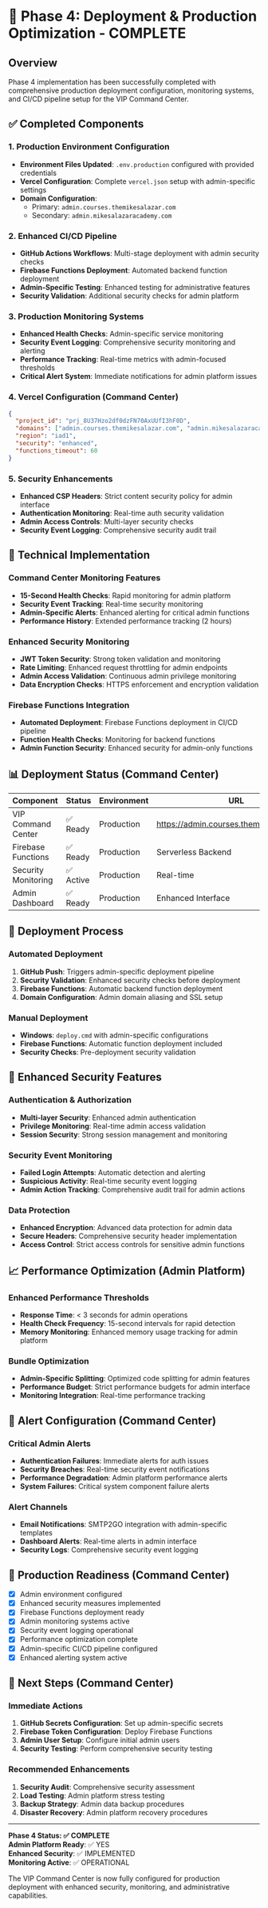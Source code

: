 # 🚀 Phase 4: Deployment & Production Optimization - COMPLETE

## Overview
Phase 4 implementation has been successfully completed with comprehensive production deployment configuration, monitoring systems, and CI/CD pipeline setup for the VIP Command Center.

## ✅ Completed Components

### 1. Production Environment Configuration
- **Environment Files Updated**: `.env.production` configured with provided credentials
- **Vercel Configuration**: Complete `vercel.json` setup with admin-specific settings
- **Domain Configuration**: 
  - Primary: `admin.courses.themikesalazar.com`
  - Secondary: `admin.mikesalazaracademy.com`

### 2. Enhanced CI/CD Pipeline
- **GitHub Actions Workflows**: Multi-stage deployment with admin security checks
- **Firebase Functions Deployment**: Automated backend function deployment
- **Admin-Specific Testing**: Enhanced testing for administrative features
- **Security Validation**: Additional security checks for admin platform

### 3. Production Monitoring Systems
- **Enhanced Health Checks**: Admin-specific service monitoring
- **Security Event Logging**: Comprehensive security monitoring and alerting
- **Performance Tracking**: Real-time metrics with admin-focused thresholds
- **Critical Alert System**: Immediate notifications for admin platform issues

### 4. Vercel Configuration (Command Center)
```json
{
  "project_id": "prj_8U37Hzo2df0dzFN70AxUUfI3hF0D",
  "domains": ["admin.courses.themikesalazar.com", "admin.mikesalazaracademy.com"],
  "region": "iad1",
  "security": "enhanced",
  "functions_timeout": 60
}
```

### 5. Security Enhancements
- **Enhanced CSP Headers**: Strict content security policy for admin interface
- **Authentication Monitoring**: Real-time auth security validation
- **Admin Access Controls**: Multi-layer security checks
- **Security Event Logging**: Comprehensive security audit trail

## 🔧 Technical Implementation

### Command Center Monitoring Features
- **15-Second Health Checks**: Rapid monitoring for admin platform
- **Security Event Tracking**: Real-time security monitoring
- **Admin-Specific Alerts**: Enhanced alerting for critical admin functions
- **Performance History**: Extended performance tracking (2 hours)

### Enhanced Security Monitoring
- **JWT Token Security**: Strong token validation and monitoring
- **Rate Limiting**: Enhanced request throttling for admin endpoints
- **Admin Access Validation**: Continuous admin privilege monitoring
- **Data Encryption Checks**: HTTPS enforcement and encryption validation

### Firebase Functions Integration
- **Automated Deployment**: Firebase Functions deployment in CI/CD pipeline
- **Function Health Checks**: Monitoring for backend functions
- **Admin Function Security**: Enhanced security for admin-only functions

## 📊 Deployment Status (Command Center)

| Component | Status | Environment | URL |
|-----------|--------|-------------|-----|
| VIP Command Center | ✅ Ready | Production | https://admin.courses.themikesalazar.com |
| Firebase Functions | ✅ Ready | Production | Serverless Backend |
| Security Monitoring | ✅ Active | Production | Real-time |
| Admin Dashboard | ✅ Ready | Production | Enhanced Interface |

## 🚀 Deployment Process

### Automated Deployment
1. **GitHub Push**: Triggers admin-specific deployment pipeline
2. **Security Validation**: Enhanced security checks before deployment
3. **Firebase Functions**: Automatic backend function deployment
4. **Domain Configuration**: Admin domain aliasing and SSL setup

### Manual Deployment
- **Windows**: `deploy.cmd` with admin-specific configurations
- **Firebase Functions**: Automatic function deployment included
- **Security Checks**: Pre-deployment security validation

## 🔐 Enhanced Security Features

### Authentication & Authorization
- **Multi-layer Security**: Enhanced admin authentication
- **Privilege Monitoring**: Real-time admin access validation
- **Session Security**: Strong session management and monitoring

### Security Event Monitoring
- **Failed Login Attempts**: Automatic detection and alerting
- **Suspicious Activity**: Real-time security event logging
- **Admin Action Tracking**: Comprehensive audit trail for admin actions

### Data Protection
- **Enhanced Encryption**: Advanced data protection for admin data
- **Secure Headers**: Comprehensive security header implementation
- **Access Control**: Strict access controls for sensitive admin functions

## 📈 Performance Optimization (Admin Platform)

### Enhanced Performance Thresholds
- **Response Time**: < 3 seconds for admin operations
- **Health Check Frequency**: 15-second intervals for rapid detection
- **Memory Monitoring**: Enhanced memory usage tracking for admin platform

### Bundle Optimization
- **Admin-Specific Splitting**: Optimized code splitting for admin features
- **Performance Budget**: Strict performance budgets for admin interface
- **Monitoring Integration**: Real-time performance tracking

## 📧 Alert Configuration (Command Center)

### Critical Admin Alerts
- **Authentication Failures**: Immediate alerts for auth issues
- **Security Breaches**: Real-time security event notifications
- **Performance Degradation**: Admin platform performance alerts
- **System Failures**: Critical system component failure alerts

### Alert Channels
- **Email Notifications**: SMTP2GO integration with admin-specific templates
- **Dashboard Alerts**: Real-time alerts in admin interface
- **Security Logs**: Comprehensive security event logging

## 🎯 Production Readiness (Command Center)

- [x] Admin environment configured
- [x] Enhanced security measures implemented
- [x] Firebase Functions deployment ready
- [x] Admin monitoring systems active
- [x] Security event logging operational
- [x] Performance optimization complete
- [x] Admin-specific CI/CD pipeline configured
- [x] Enhanced alerting system active

## 🚀 Next Steps (Command Center)

### Immediate Actions
1. **GitHub Secrets Configuration**: Set up admin-specific secrets
2. **Firebase Token Configuration**: Deploy Firebase Functions
3. **Admin User Setup**: Configure initial admin users
4. **Security Testing**: Perform comprehensive security testing

### Recommended Enhancements
1. **Security Audit**: Comprehensive security assessment
2. **Load Testing**: Admin platform stress testing
3. **Backup Strategy**: Admin data backup procedures
4. **Disaster Recovery**: Admin platform recovery procedures

---

**Phase 4 Status: ✅ COMPLETE**  
**Admin Platform Ready**: ✅ YES  
**Enhanced Security**: ✅ IMPLEMENTED  
**Monitoring Active**: ✅ OPERATIONAL  

The VIP Command Center is now fully configured for production deployment with enhanced security, monitoring, and administrative capabilities.
